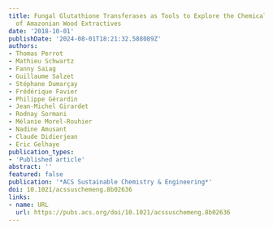 ```yaml
---
title: Fungal Glutathione Transferases as Tools to Explore the Chemical Diversity
  of Amazonian Wood Extractives
date: '2018-10-01'
publishDate: '2024-08-01T18:21:32.588089Z'
authors:
- Thomas Perrot
- Mathieu Schwartz
- Fanny Saiag
- Guillaume Salzet
- Stéphane Dumarçay
- Frédérique Favier
- Philippe Gérardin
- Jean-Michel Girardet
- Rodnay Sormani
- Mélanie Morel-Rouhier
- Nadine Amusant
- Claude Didierjean
- Eric Gelhaye
publication_types:
- 'Published article'
abstract: ''
featured: false
publication: '*ACS Sustainable Chemistry & Engineering*'
doi: 10.1021/acssuschemeng.8b02636
links:
- name: URL
  url: https://pubs.acs.org/doi/10.1021/acssuschemeng.8b02636
---
```


